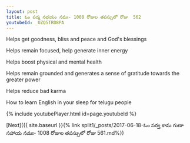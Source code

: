 ```yaml
---
layout: post
title: ఓం పద్మ నభయం నమః- 1008 రోజుల తపస్సులో రోజు  562
youtubeId: _UZQ5TRD8PA
---
```

 
 
Helps get goodness, bliss and peace and God's blessings
 
Helps remain focused, help generate inner energy 
 
Helps boost physical and mental health 
 
Helps remain grounded and generates a sense of gratitude towards the greater power 
 
Helps reduce bad karma
 
How to learn English in your sleep for telugu people
 
 
 
 


{% include youtubePlayer.html id=page.youtubeId %}
 
[Next]({{ site.baseurl }}{% link split1/_posts/2017-06-18-ఓం సర్వ కామ గుణా సహాయ నమః- 1008 రోజుల తపస్సులో రోజు  561.md%})
 
